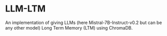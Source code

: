 # LLM-LTM
An implementation of giving LLMs (here Mistral-7B-Instruct-v0.2 but can be any other model) Long Term Memory (LTM) using ChromaDB.

